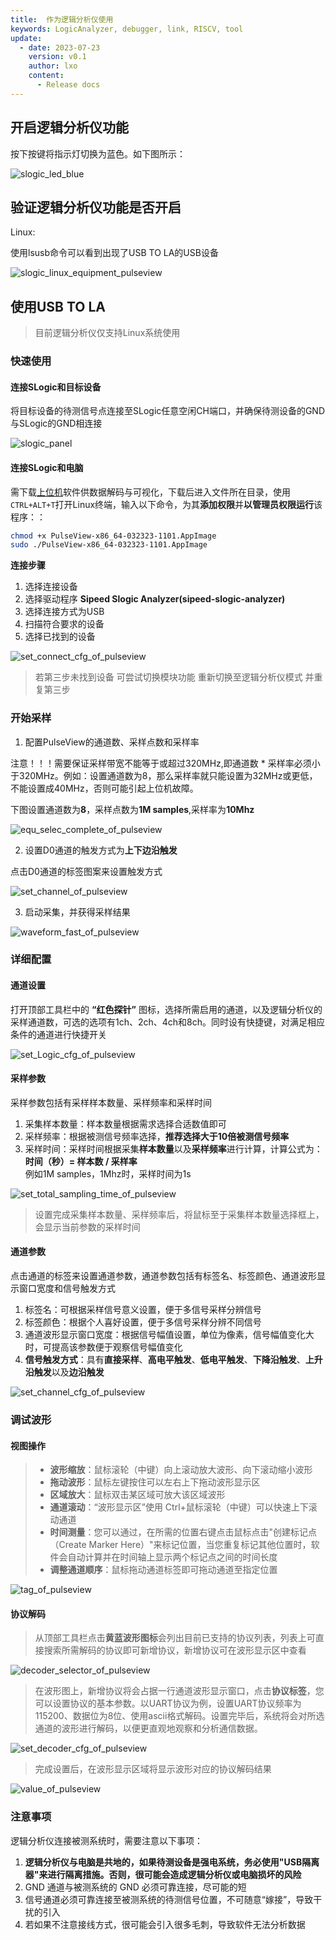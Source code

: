```yaml
---
title:  作为逻辑分析仪使用
keywords: LogicAnalyzer, debugger, link, RISCV, tool
update:
  - date: 2023-07-23
    version: v0.1
    author: lxo
    content:
      - Release docs
---
```


## 开启逻辑分析仪功能

按下按键将指示灯切换为蓝色。如下图所示：

![slogic_led_blue](./assets/use_logic_function/slogic_led_blue.png)

## 验证逻辑分析仪功能是否开启

Linux:

使用lsusb命令可以看到出现了USB TO LA的USB设备

![slogic_linux_equipment_pulseview](./assets/use_logic_function/slogic_linux_equipment_pulseview.png)

## 使用USB TO LA

> 目前逻辑分析仪仅支持Linux系统使用

### 快速使用

#### 连接SLogic和目标设备

将目标设备的待测信号点连接至SLogic任意空闲CH端口，并确保待测设备的GND与SLogic的GND相连接

![slogic_panel](./assets/basic_operation/slogic_panel.png)

#### 连接SLogic和电脑

需下载[上位机]()软件供数据解码与可视化，下载后进入文件所在目录，使用`CTRL+ALT+T`打开Linux终端，输入以下命令，为其**添加权限**并**以管理员权限运行**该程序：：

```bash
chmod +x PulseView-x86_64-032323-1101.AppImage
sudo ./PulseView-x86_64-032323-1101.AppImage
```

**连接步骤**
1.  选择连接设备
2.  选择驱动程序 **Sipeed Slogic Analyzer(sipeed-slogic-analyzer)**
3.  选择连接方式为USB
4.  扫描符合要求的设备
5.  选择已找到的设备

![set_connect_cfg_of_pulseview](./assets/use_logic_function/set_connect_cfg_of_pulseview.png)

> 若第三步未找到设备 可尝试切换模块功能 重新切换至逻辑分析仪模式 并重复第三步

### 开始采样

1. 配置PulseView的通道数、采样点数和采样率

注意！！！需要保证采样带宽不能等于或超过320MHz,即通道数 * 采样率必须小于320MHz。例如：设置通道数为8，那么采样率就只能设置为32MHz或更低，不能设置成40MHz，否则可能引起上位机故障。

下图设置通道数为**8**，采样点数为**1M samples**,采样率为**10Mhz**

![equ_selec_complete_of_pulseview](./assets/use_logic_function/equ_selec_complete_of_pulseview.png)

2. 设置D0通道的触发方式为**上下边沿触发**

点击D0通道的标签图案来设置触发方式

![set_channel_of_pulseview](./assets/use_logic_function/set_channel_of_pulseview.png)

3. 启动采集，并获得采样结果

![waveform_fast_of_pulseview](./assets/use_logic_function/waveform_fast_of_pulseview.png)

### 详细配置

#### 通道设置

打开顶部工具栏中的 **“红色探针”** 图标，选择所需启用的通道，以及逻辑分析仪的采样通道数，可选的选项有1ch、2ch、4ch和8ch。同时设有快捷键，对满足相应条件的通道进行快捷开关

![set_Logic_cfg_of_pulseview](./assets/use_logic_function/set_Logic_cfg_of_pulseview.png)

#### 采样参数

采样参数包括有采样样本数量、采样频率和采样时间

1.  采集样本数量：样本数量根据需求选择合适数值即可
2.  采样频率：根据被测信号频率选择，**推荐选择大于10倍被测信号频率**
3.  采样时间：采样时间根据采集**样本数量**以及**采样频率**进行计算，计算公式为：</br>**时间（秒）= 样本数 / 采样率**</br>例如1M samples，1Mhz时，采样时间为1s

![set_total_sampling_time_of_pulseview](./assets/use_logic_function/set_total_sampling_time_of_pulseview.png)

> 设置完成采集样本数量、采样频率后，将鼠标至于采集样本数量选择框上，会显示当前参数的采样时间

#### 通道参数

点击通道的标签来设置通道参数，通道参数包括有标签名、标签颜色、通道波形显示窗口宽度和信号触发方式

1. 标签名：可根据采样信号意义设置，便于多信号采样分辨信号
2. 标签颜色：根据个人喜好设置，便于多信号采样分辨不同信号 
3. 通道波形显示窗口宽度：根据信号幅值设置，单位为像素，信号幅值变化大时，可提高该参数便于观察信号幅值变化
4. **信号触发方式**：具有**直接采样**、**高电平触发**、**低电平触发**、**下降沿触发**、**上升沿触发**以及**边沿触发**

![set_channel_cfg_of_pulseview](./assets/use_logic_function/set_channel_cfg_of_pulseview.png)

### 调试波形

#### 视图操作

> -   **波形缩放**：鼠标滚轮（中键）向上滚动放大波形、向下滚动缩小波形
> -   **拖动波形**：鼠标左键按住可以左右上下拖动波形显示区
> -   **区域放大**：鼠标双击某区域可放大该区域波形
> -   **通道滚动**：“波形显示区”使用 Ctrl+鼠标滚轮（中键）可以快速上下滚动通道
> -   **时间测量**：您可以通过，在所需的位置右键点击鼠标点击"创建标记点（Create Marker Here）"来标记位置，当您重复标记其他位置时，软件会自动计算并在时间轴上显示两个标记点之间的时间长度
> -   **调整通道顺序**：鼠标拖动通道标签即可拖动通道至指定位置

![tag_of_pulseview](./assets/use_logic_function/tag_of_pulseview.png)

#### 协议解码

> 从顶部工具栏点击**黄蓝波形图标**会列出目前已支持的协议列表，列表上可直接搜索所需解码的协议即可新增协议，新增协议可在波形显示区中查看

![decoder_selector_of_pulseview](./assets/use_logic_function/decoder_selector_of_pulseview.png)

> 在波形图上，新增协议将会占据一行通道波形显示窗口，点击**协议标签**，您可以设置协议的基本参数。以UART协议为例，设置UART协议频率为115200、数据位为8位、使用ascii格式解码。设置完毕后，系统将会对所选通道的波形进行解码，以便更直观地观察和分析通信数据。

![set_decoder_cfg_of_pulseview](./assets/use_logic_function/set_decoder_cfg_of_pulseview.png)

> 完成设置后，在波形显示区域将显示波形对应的协议解码结果

![value_of_pulseview](./assets/use_logic_function/value_of_pulseview.png)

### 注意事项

逻辑分析仪连接被测系统时，需要注意以下事项：

1. **逻辑分析仪与电脑是共地的，如果待测设备是强电系统，务必使用"USB隔离器"来进行隔离措施。否则，很可能会造成逻辑分析仪或电脑损坏的风险**
2. GND 通道与被测系统的 GND 必须可靠连接，尽可能的短
3. 信号通道必须可靠连接至被测系统的待测信号位置，不可随意“嫁接”，导致干扰的引入
4. 若如果不注意接线方式，很可能会引入很多毛刺，导致软件无法分析数据